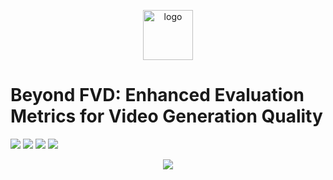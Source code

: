 <p align="center">
<a href="https://oooolga.github.io/jedi.github.io/">
    <picture>
        <source media="(prefers-color-scheme: dark)" srcset="https://github.com/oooolga/JEDi/blob/main/assets/logo-dark_mode.png?raw=true" height="80">
        <source media="(prefers-color-scheme: light)" srcset="https://oooolga.github.io/JEDi.github.io/static/images/logo-sparkles.png" height="80">
        <img alt="logo" src="https://oooolga.github.io/JEDi.github.io/static/images/logo-sparkles.png" height="80">
    </picture>
</a>
</p>

# Beyond FVD: Enhanced Evaluation Metrics for Video Generation Quality

<p align="left">
<a href="https://oooolga.github.io/JEDi.github.io/" alt="webpage">
    <img src="https://img.shields.io/badge/Webpage-JEDi-darkviolet" /></a>
<img src="https://img.shields.io/github/license/oooolga/JEDi" />
<a href="https://pypi.org/project/VideoJEDi/" alt="webpage">
    <img src="https://img.shields.io/pypi/v/VideoJEDi
    " /></a>
<img src="https://views.whatilearened.today/views/github/oooolga/JEDi.svg" />
<p align="center">
<picture>
  <img src="https://oooolga.github.io/JEDi.github.io/static/images/teaser_plot.png">
</picture>
</p>
